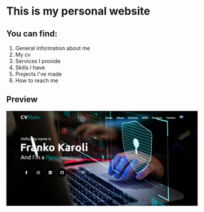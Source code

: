 # This is my personal website
## You can find:
1. General information about me
2. My cv
3. Services I provide
4. Skills I have
5. Projects I've made
6. How to reach me
## Preview
<img src="cv_website.png" >
